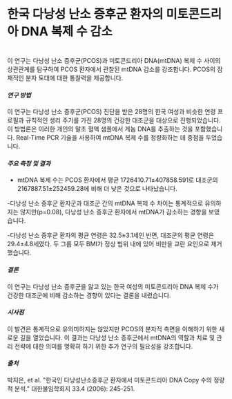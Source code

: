 
# 한국 다낭성 난소 증후군 환자의 미토콘드리아 DNA 복제 수 감소
　   
이 연구는 다낭성 난소 증후군(PCOS)과 미토콘드리아 DNA(mtDNA) 복제 수 사이의 상관관계를 탐구하여 PCOS 환자에서 관찰된 mtDNA 감소를 강조합니다. PCOS의 잠재적인 분자 토대에 대한 통찰력을 제공합니다.

#### ***연구 방법***    
이 연구는 다낭성 난소 증후군(PCOS) 진단을 받은 28명의 한국 여성과 비슷한 연령 프로필과 규칙적인 생리 주기를 가진 28명의 건강한 대조군을 대상으로 진행되었습니다. 이 방법론은 이러한 개인의 말초 혈액 샘플에서 게놈 DNA를 추출하는 것을 포함했습니다. Real-Time PCR 기술을 사용하여 mtDNA 복제 수를 정량화하는 데 중점을 두었습니다.

#### ***주요 측정 및 결과***

 - mtDNA 복제 수는 PCOS 환자에서 평균 1726410.71±407858.591로 대조군의 2167887.51±252459.28에 비해 더 낮은 것으로 나타났습니다.
 
 -다낭성 난소 증후군 환자군과 대조군 간의 mtDNA 복제 수 차이는 통계적으로 유의하지는 않지만(p=0.08), 다낭성 난소 증후군 환자에서 mtDNA가 감소하는 경향을 보였습니다.

 -다낭성 난소 증후군 환자의 평균 연령은 32.5±3.1세인 반면, 대조군의 평균 연령은 29.4±4.8세였다. 두 그룹 모두 BMI가 정상 범위 내에 있어 비만을 교란 요인으로 제거했습니다.

#### ***결론***   
이 연구는 다낭성 난소 증후군을 앓고 있는 한국 여성의 미토콘드리아 DNA 복제 수가 건강한 대조군에 비해 감소하는 경향이 있다는 결론을 내렸습니다. 

#### ***시사점***   
이 발견은 통계적으로 유의미하지는 않았지만 PCOS의 분자적 측면을 이해하기 위한 새로운 길을 열었습니다. 이 결과는 다낭성 난소 증후군에서 mtDNA의 역할과 치료 및 관리 전략에 대한 의미를 명확히 하기 위한 추가 연구의 필요성을 강조합니다.

#### ***출처***   
박지은, et al. "한국인 다낭성난소증후군 환자에서 미토콘드리아 DNA Copy 수의 정량적 분석." 대한불임학회지 33.4 (2006): 245-251.
<!--stackedit_data:
eyJoaXN0b3J5IjpbLTE2MjUyOTQzMzQsLTc2MzEwNjY3LDEzNj
Q3ODMzODldfQ==
-->